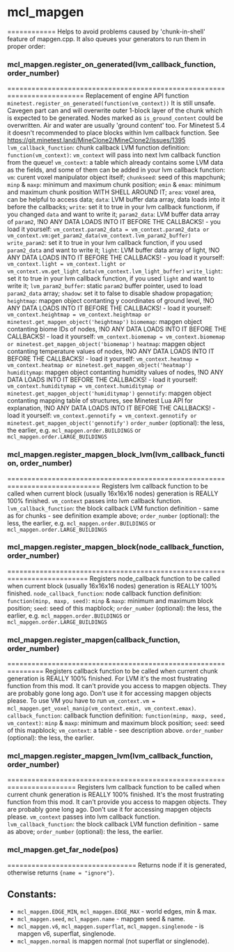 # mcl_mapgen
============
Helps to avoid problems caused by 'chunk-in-shell' feature of mapgen.cpp.
It also queues your generators to run them in proper order:

### mcl_mapgen.register_on_generated(lvm_callback_function, order_number)
=========================================================================
Replacement of engine API function `minetest.register_on_generated(function(vm_context))`
It is still unsafe. Cavegen part can and will overwrite outer 1-block layer of the chunk which is expected to be generated.
Nodes marked as `is_ground_content` could be overwritten. Air and water are usually 'ground content' too.
For Minetest 5.4 it doesn't recommended to place blocks within lvm callback function.
See https://git.minetest.land/MineClone2/MineClone2/issues/1395
	`lvm_callback_function`: chunk callback LVM function definition:
		`function(vm_context)`:
			`vm_context` will pass into next lvm callback function from the queue!
			`vm_context`: a table which already contains some LVM data as the fields, and some of them can be added in your lvm callback function:
				`vm`: curent voxel manipulator object itself;
				`chunkseed`: seed of this mapchunk;
				`minp` & `maxp`: minimum and maximum chunk position;
				`emin` & `emax`: minimum and maximum chunk position WITH SHELL AROUND IT;
				`area`: voxel area, can be helpful to access data;
				`data`: LVM buffer data array, data loads into it before the callbacks;
				`write`: set it to true in your lvm callback functionm, if you changed `data` and want to write it;
				`param2_data`: LVM buffer data array of `param2`, !NO ANY DATA LOADS INTO IT BEFORE THE CALLBACKS! - you load it yourself:
					`vm_context.param2_data = vm_context.param2_data or vm_context.vm:get_param2_data(vm_context.lvm_param2_buffer)`
				`write_param2`: set it to true in your lvm callback function, if you used `param2_data` and want to write it;
				`light`: LVM buffer data array of light, !NO ANY DATA LOADS INTO IT BEFORE THE CALLBACKS! - you load it yourself:
					`vm_context.light = vm_context.light or vm_context.vm.get_light_data(vm_context.lvm_light_buffer)`
				`write_light`: set it to true in your lvm callback function, if you used `light` and want to write it;
				`lvm_param2_buffer`: static `param2` buffer pointer, used to load `param2_data` array;
				`shadow`: set it to false to disable shadow propagation;
				`heightmap`: mapgen object contanting y coordinates of ground level,
					!NO ANY DATA LOADS INTO IT BEFORE THE CALLBACKS! - load it yourself:
					`vm_context.heightmap = vm_context.heightmap or minetest.get_mapgen_object('heightmap')`
				`biomemap`: mapgen object contanting biome IDs of nodes,
					!NO ANY DATA LOADS INTO IT BEFORE THE CALLBACKS! - load it yourself:
					`vm_context.biomemap = vm_context.biomemap or minetest.get_mapgen_object('biomemap')`
				`heatmap`: mapgen object contanting temperature values of nodes,
					!NO ANY DATA LOADS INTO IT BEFORE THE CALLBACKS! - load it yourself:
					`vm_context.heatmap = vm_context.heatmap or minetest.get_mapgen_object('heatmap')`
				`humiditymap`: mapgen object contanting humidity values of nodes,
					!NO ANY DATA LOADS INTO IT BEFORE THE CALLBACKS! - load it yourself:
					`vm_context.humiditymap = vm_context.humiditymap or minetest.get_mapgen_object('humiditymap')`
				`gennotify`: mapgen object contanting mapping table of structures, see Minetest Lua API for explanation,
					!NO ANY DATA LOADS INTO IT BEFORE THE CALLBACKS! - load it yourself:
					`vm_context.gennotify = vm_context.gennotify or minetest.get_mapgen_object('gennotify')`
	`order_number` (optional): the less, the earlier,
		e.g. `mcl_mapgen.order.BUILDINGS` or `mcl_mapgen.order.LARGE_BUILDINGS`

### mcl_mapgen.register_mapgen_block_lvm(lvm_callback_function, order_number)
=============================================================================
Registers lvm callback function to be called when current block (usually 16x16x16 nodes) generation is REALLY 100% finished.
`vm_context` passes into lvm callback function.
	`lvm_callback_function`: the block callback LVM function definition - same as for chunks - see definition example above;
	`order_number` (optional): the less, the earlier,
		e.g. `mcl_mapgen.order.BUILDINGS` or `mcl_mapgen.order.LARGE_BUILDINGS`

### mcl_mapgen.register_mapgen_block(node_callback_function, order_number)
==========================================================================
Registers node_callback function to be called when current block (usually 16x16x16 nodes) generation is REALLY 100% finished.
	`node_callback_function`: node callback function definition:
		`function(minp, maxp, seed)`:
			`minp` & `maxp`: minimum and maximum block position;
			`seed`: seed of this mapblock;
	`order_number` (optional): the less, the earlier,
		e.g. `mcl_mapgen.order.BUILDINGS` or `mcl_mapgen.order.LARGE_BUILDINGS`

### mcl_mapgen.register_mapgen(callback_function, order_number)
===============================================================
Registers callback function to be called when current chunk generation is REALLY 100% finished.
For LVM it's the most frustrating function from this mod.
It can't provide you access to mapgen objects. They are probably gone long ago.
Don't use it for accessing mapgen objects please.
To use VM you have to run `vm_context.vm = mcl_mapgen.get_voxel_manip(vm_context.emin, vm_context.emax)`.
	`callback_function`: callback function definition:
		`function(minp, maxp, seed, vm_context)`:
			`minp` & `maxp`: minimum and maximum block position;
			`seed`: seed of this mapblock;
			`vm_context`: a table - see description above.
	`order_number` (optional): the less, the earlier.

### mcl_mapgen.register_mapgen_lvm(lvm_callback_function, order_number)
=======================================================================
Registers lvm callback function to be called when current chunk generation is REALLY 100% finished.
It's the most frustrating function from this mod. It can't provide you access to mapgen objects. They are probably gone long ago.
Don't use it for accessing mapgen objects please.
`vm_context` passes into lvm callback function.
	`lvm_callback_function`: the block callback LVM function definition - same as above;
	`order_number` (optional): the less, the earlier.

### mcl_mapgen.get_far_node(pos)
================================
Returns node if it is generated, otherwise returns `{name = "ignore"}`.

## Constants:

* `mcl_mapgen.EDGE_MIN`, `mcl_mapgen.EDGE_MAX` - world edges, min & max.
* `mcl_mapgen.seed`, `mcl_mapgen.name` - mapgen seed & name.
* `mcl_mapgen.v6`, `mcl_mapgen.superflat`, `mcl_mapgen.singlenode` - is mapgen v6, superflat, singlenode.
* `mcl_mapgen.normal` is mapgen normal (not superflat or singlenode).
